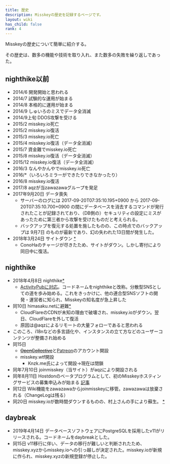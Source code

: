 ```yaml
---
title: 歴史
description: Misskeyの歴史を記録するページです。
layout: wiki
has_child: false
rank: 4
---
```

Misskeyの歴史について簡単に紹介する。

その歴史は、数多の機能や技術を取り入れ、また数多の失敗を繰り返しであった。

## nighthike以前

- 2014/6 開発開始と思われる
- 2014/7 試験的な運用が始まる
- 2014/8 本格的に運用が始まる
- 2014/9 しゅいろのミスでデータ全消滅
- 2014/9上旬 DDOS攻撃を受ける
- 2015/2 misskey.io死亡
- 2015/2 misskey.io復活
- 2015/3 misskey.io死亡
- 2015/4 misskey.io復活（データ全消滅）
- 2015/7 資金難でmisskey.io死亡
- 2015/8 misskey.io復活（データ全消滅）
- 2015/12 misskey.io復活（データ全消滅）
- 2016/3 なんやかんやでmisskey.io死亡
- 2016/*（いろいろミラーができたりできなかったり）
- 2016/8 misskey.io復活
- 2017/8 aqzが当zawazawaグループを発足
- 2017年9月20日 データ喪失
  - サーバーのログには 2017-09-20T07:35:10.195+0900 から 2017-09-20T07:35:10.700+0900 の間にデータベースを消去するコマンドが発行されたことが記録されており、（DB側の）セキュリティの設定にミスがあったために第三者から攻撃を受けたものだと考えられる。
  - バックアップを復元する処置を施したものの、この時点でのバックアップは 9月7日 のものが最新であり、幻の失われた13日間が発生した。
- 2018年3月24日 サイトダウン [*](https://twitter.com/syuilo/status/977270402786344960)
  - ConoHaのチャージが尽きたため、サイトがダウン。しかし寄付により同日中に復活。

## nighthike

- 2018年4月8日 nighthike[*](https://twitter.com/misskey_io/status/982910410461343745)
  - [ActivityPubに対応](https://zawazawa.jp/misskey/topic/2/30)。コードネームをnighthikeと改称。分散型SNSとしての道を歩み始める。これをきっかけに、他の連合型SNSソフトの開発・運営者に知られ、Misskeyの知名度が急上昇した
- 同10日 himasaku.netに避難[*](https://twitter.com/syuilo/status/983634753977909253)
  - CloudFlareのCDNが未知の理由で破壊され、misskey.ioがダウン。翌日、CloudFlareを外して復活
  - 原因は@aqzによるリモートの大量フォローであると思われる
- このころ、i18nなどの多言語化や、インスタンスの立て方などのユーザーコンテンツが整備され始める
- 同15日
  - ~~[OpenCollective](https://opencollective.com/misskey)~~と[Patreon](https://www.patreon.com/syuilo)のアカウント開設
  - misskey.wtf開設
    * Knzk.me氏によって開設→現在は閉鎖
- 同年7月10日 joinmisskey（当サイト）がaqzにより開設される
- 同年8月11日 Hostdonのベータプログラムとして、初のMisskeyホスティングサービスの募集申込みが始まる [記事](../../blog/2018/08/12_3_hostdon/)
- 同12日 Wiki機能をzawazawaからjoinmisskeyに移管。zawazawaは放棄される（ChangeLogは残る）
- 同20日 misskey.ioが数時間ダウンするものの、村上さんの手により蘇生。 [*](https://joinmisskey.github.io/ja/blog/2018/08/20_2_ddos/)


## daybreak
- 2019年4月14日 データベースソフトウェアにPostgreSQLを採用したv11がリリースされる。コードネームをdaybreakとした。
- 同15日 v11移行に伴い、データの移行が難しいと判断されたため、misskey.xyzからmisskey.ioへの引っ越しが決定された。misskey.ioが新規に作られ、misskey.xyzの新規登録が停止した。
